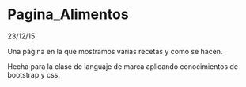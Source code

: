 # Pagina_Alimentos
23/12/15

Una página en la que mostramos varias recetas y como se hacen.

Hecha para la clase de languaje de marca aplicando conocimientos de bootstrap y css.
